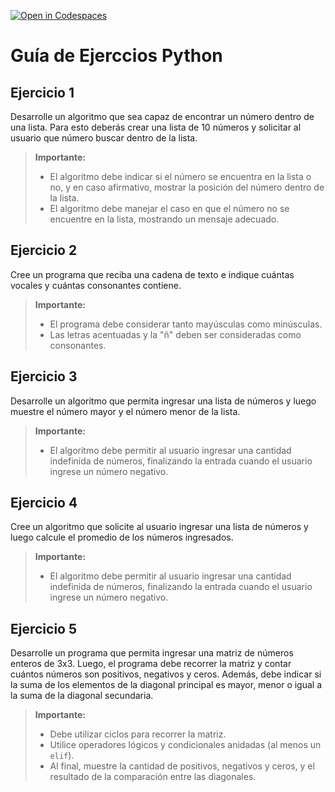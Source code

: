 [![Open in Codespaces](https://classroom.github.com/assets/launch-codespace-2972f46106e565e64193e422d61a12cf1da4916b45550586e14ef0a7c637dd04.svg)](https://classroom.github.com/open-in-codespaces?assignment_repo_id=19753410)
# Guía de Ejerccios Python

## Ejercicio 1

Desarrolle un algoritmo que sea capaz de encontrar un número dentro de una lista. Para esto deberás crear una lista de 10 números y solicitar al usuario que número buscar dentro de la lista.

> **Importante:** 
> - El algoritmo debe indicar si el número se encuentra en la lista o no, y en caso afirmativo, mostrar la posición del número dentro de la lista.
> - El algoritmo debe manejar el caso en que el número no se encuentre en la lista, mostrando un mensaje adecuado.

## Ejercicio 2

Cree un programa que reciba una cadena de texto e indique cuántas vocales y cuántas consonantes contiene.

> **Importante:**
> - El programa debe considerar tanto mayúsculas como minúsculas.
> - Las letras acentuadas y la "ñ" deben ser consideradas como consonantes.

## Ejercicio 3

Desarrolle un algoritmo que permita ingresar una lista de números y luego muestre el número mayor y el número menor de la lista.
> **Importante:**
> - El algoritmo debe permitir al usuario ingresar una cantidad indefinida de números, finalizando la entrada cuando el usuario ingrese un número negativo.


## Ejercicio 4

Cree un algoritmo que solicite al usuario ingresar una lista de números y luego calcule el promedio de los números ingresados.
> **Importante:**
> - El algoritmo debe permitir al usuario ingresar una cantidad indefinida de números, finalizando la entrada cuando el usuario ingrese un número negativo.

## Ejercicio 5


Desarrolle un programa que permita ingresar una matriz de números enteros de 3x3. Luego, el programa debe recorrer la matriz y contar cuántos números son positivos, negativos y ceros. Además, debe indicar si la suma de los elementos de la diagonal principal es mayor, menor o igual a la suma de la diagonal secundaria.

> **Importante:**
> - Debe utilizar ciclos para recorrer la matriz.
> - Utilice operadores lógicos y condicionales anidadas (al menos un `elif`).
> - Al final, muestre la cantidad de positivos, negativos y ceros, y el resultado de la comparación entre las diagonales.